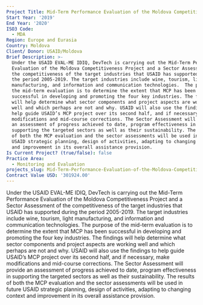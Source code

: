 ```yaml
---
Project Title: Mid-Term Performance Evaluation of the Moldova Competitiveness Project
Start Year: '2019'
End Year: '2020'
ISO3 Code:
  - MDA
Region: Europe and Eurasia
Country: Moldova
Client/ Donor: USAID/Moldova
Brief Description: >-
  Under the USAID EVAL-ME IDIQ, DevTech is carrying out the Mid-Term Performance
  Evaluation of the Moldova Competitiveness Project and a Sector Assessment of
  the competitiveness of the target industries that USAID has supported during
  the period 2005-2019. The target industries include wine, tourism, light
  manufacturing, and information and communication technologies.  The purpose of
  the mid-term evaluation is to determine the extent that MCP has been
  successful in developing and promoting the four key industries. The findings
  will help determine what sector components and project aspects are working
  well and which perhaps are not and why. USAID will also use the findings to
  help guide USAID’s MCP project over its second half, and if necessary, make
  modifications and mid-course corrections. The Sector Assessment will provide
  an assessment of progress achieved to date, program effectiveness in
  supporting the targeted sectors as well as their sustainability. The results
  of both the MCP evaluation and the sector assessments will be used in future
  USAID strategic planning, design of activities, adapting to changing context
  and improvement in its overall assistance provision.
Is Current Project? (true/false): false
Practice Area:
  - Monitoring and Evaluation
projects_slug: Mid-Term-Performance-Evaluation-of-the-Moldova-Competitiveness-Project
Contract Value USD: '301924.00'
---
```

Under the USAID EVAL-ME IDIQ, DevTech is carrying out the Mid-Term Performance Evaluation of the Moldova Competitiveness Project and a Sector Assessment of the competitiveness of the target industries that USAID has supported during the period 2005-2019. The target industries include wine, tourism, light manufacturing, and information and communication technologies.  The purpose of the mid-term evaluation is to determine the extent that MCP has been successful in developing and promoting the four key industries. The findings will help determine what sector components and project aspects are working well and which perhaps are not and why. USAID will also use the findings to help guide USAID’s MCP project over its second half, and if necessary, make modifications and mid-course corrections. The Sector Assessment will provide an assessment of progress achieved to date, program effectiveness in supporting the targeted sectors as well as their sustainability. The results of both the MCP evaluation and the sector assessments will be used in future USAID strategic planning, design of activities, adapting to changing context and improvement in its overall assistance provision.